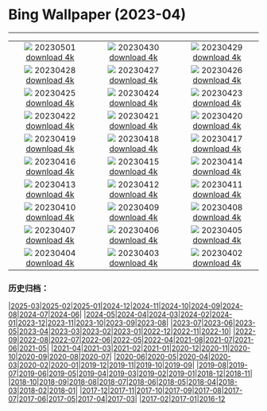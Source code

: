 # Bing Wallpaper (2023-04)
**************
| | | |
| :----: | :----: | :----: |
| ![](https://www.bing.com/th?id=OHR.LilyLaborDay_FR-FR3324597226_1920x1080.jpg) 20230501 [download 4k](https://www.bing.com/th?id=OHR.LilyLaborDay_FR-FR3324597226_UHD.jpg) | ![](https://www.bing.com/th?id=OHR.ExteriorPreservationHall_FR-FR8893416037_1920x1080.jpg) 20230430 [download 4k](https://www.bing.com/th?id=OHR.ExteriorPreservationHall_FR-FR8893416037_UHD.jpg) | ![](https://www.bing.com/th?id=OHR.JTNPMilkyWay_FR-FR2094769565_1920x1080.jpg) 20230429 [download 4k](https://www.bing.com/th?id=OHR.JTNPMilkyWay_FR-FR2094769565_UHD.jpg) |
| ![](https://www.bing.com/th?id=OHR.MariposaGrove_FR-FR4964975063_1920x1080.jpg) 20230428 [download 4k](https://www.bing.com/th?id=OHR.MariposaGrove_FR-FR4964975063_UHD.jpg) | ![](https://www.bing.com/th?id=OHR.SouthPadre_FR-FR1930161861_1920x1080.jpg) 20230427 [download 4k](https://www.bing.com/th?id=OHR.SouthPadre_FR-FR1930161861_UHD.jpg) | ![](https://www.bing.com/th?id=OHR.GHOAudubonDay_FR-FR1843319126_1920x1080.jpg) 20230426 [download 4k](https://www.bing.com/th?id=OHR.GHOAudubonDay_FR-FR1843319126_UHD.jpg) |
| ![](https://www.bing.com/th?id=OHR.AdelieWPD_FR-FR1082449253_1920x1080.jpg) 20230425 [download 4k](https://www.bing.com/th?id=OHR.AdelieWPD_FR-FR1082449253_UHD.jpg) | ![](https://www.bing.com/th?id=OHR.FranconianWineCellar_FR-FR1735465864_1920x1080.jpg) 20230424 [download 4k](https://www.bing.com/th?id=OHR.FranconianWineCellar_FR-FR1735465864_UHD.jpg) | ![](https://www.bing.com/th?id=OHR.StuttgartPublicLibrary_FR-FR1520907172_1920x1080.jpg) 20230423 [download 4k](https://www.bing.com/th?id=OHR.StuttgartPublicLibrary_FR-FR1520907172_UHD.jpg) |
| ![](https://www.bing.com/th?id=OHR.EarthDayFox_FR-FR1316341314_1920x1080.jpg) 20230422 [download 4k](https://www.bing.com/th?id=OHR.EarthDayFox_FR-FR1316341314_UHD.jpg) | ![](https://www.bing.com/th?id=OHR.Gevaudan_FR-FR8210514398_1920x1080.jpg) 20230421 [download 4k](https://www.bing.com/th?id=OHR.Gevaudan_FR-FR8210514398_UHD.jpg) | ![](https://www.bing.com/th?id=OHR.EuropeFromISS_FR-FR7164814523_1920x1080.jpg) 20230420 [download 4k](https://www.bing.com/th?id=OHR.EuropeFromISS_FR-FR7164814523_UHD.jpg) |
| ![](https://www.bing.com/th?id=OHR.BourgesFestival_FR-FR2048973185_1920x1080.jpg) 20230419 [download 4k](https://www.bing.com/th?id=OHR.BourgesFestival_FR-FR2048973185_UHD.jpg) | ![](https://www.bing.com/th?id=OHR.MPPUnesco_FR-FR1894243238_1920x1080.jpg) 20230418 [download 4k](https://www.bing.com/th?id=OHR.MPPUnesco_FR-FR1894243238_UHD.jpg) | ![](https://www.bing.com/th?id=OHR.OneThousandSprings_FR-FR4920641576_1920x1080.jpg) 20230417 [download 4k](https://www.bing.com/th?id=OHR.OneThousandSprings_FR-FR4920641576_UHD.jpg) |
| ![](https://www.bing.com/th?id=OHR.KiteDay_FR-FR4632887565_1920x1080.jpg) 20230416 [download 4k](https://www.bing.com/th?id=OHR.KiteDay_FR-FR4632887565_UHD.jpg) | ![](https://www.bing.com/th?id=OHR.LorenzoQuinn_FR-FR4354643719_1920x1080.jpg) 20230415 [download 4k](https://www.bing.com/th?id=OHR.LorenzoQuinn_FR-FR4354643719_UHD.jpg) | ![](https://www.bing.com/th?id=OHR.RedSeaStars_FR-FR2021309863_1920x1080.jpg) 20230414 [download 4k](https://www.bing.com/th?id=OHR.RedSeaStars_FR-FR2021309863_UHD.jpg) |
| ![](https://www.bing.com/th?id=OHR.PhloxSubulata_FR-FR5943147145_1920x1080.jpg) 20230413 [download 4k](https://www.bing.com/th?id=OHR.PhloxSubulata_FR-FR5943147145_UHD.jpg) | ![](https://www.bing.com/th?id=OHR.TaiwanYuhina_FR-FR2118371198_1920x1080.jpg) 20230412 [download 4k](https://www.bing.com/th?id=OHR.TaiwanYuhina_FR-FR2118371198_UHD.jpg) | ![](https://www.bing.com/th?id=OHR.MossyGrottoFalls_FR-FR1725636613_1920x1080.jpg) 20230411 [download 4k](https://www.bing.com/th?id=OHR.MossyGrottoFalls_FR-FR1725636613_UHD.jpg) |
| ![](https://www.bing.com/th?id=OHR.BirdcountAllen_FR-FR2812339598_1920x1080.jpg) 20230410 [download 4k](https://www.bing.com/th?id=OHR.BirdcountAllen_FR-FR2812339598_UHD.jpg) | ![](https://www.bing.com/th?id=OHR.LithuanianEggs_FR-FR2514564063_1920x1080.jpg) 20230409 [download 4k](https://www.bing.com/th?id=OHR.LithuanianEggs_FR-FR2514564063_UHD.jpg) | ![](https://www.bing.com/th?id=OHR.NIrelandGiants_FR-FR2334244972_1920x1080.jpg) 20230408 [download 4k](https://www.bing.com/th?id=OHR.NIrelandGiants_FR-FR2334244972_UHD.jpg) |
| ![](https://www.bing.com/th?id=OHR.KitsAspen_FR-FR1550536661_1920x1080.jpg) 20230407 [download 4k](https://www.bing.com/th?id=OHR.KitsAspen_FR-FR1550536661_UHD.jpg) | ![](https://www.bing.com/th?id=OHR.ArizonaPinkMoon_FR-FR8317584588_1920x1080.jpg) 20230406 [download 4k](https://www.bing.com/th?id=OHR.ArizonaPinkMoon_FR-FR8317584588_UHD.jpg) | ![](https://www.bing.com/th?id=OHR.BlackGrouseLekking_FR-FR9040681909_1920x1080.jpg) 20230405 [download 4k](https://www.bing.com/th?id=OHR.BlackGrouseLekking_FR-FR9040681909_UHD.jpg) |
| ![](https://www.bing.com/th?id=OHR.RomanBridge_FR-FR9260461208_1920x1080.jpg) 20230404 [download 4k](https://www.bing.com/th?id=OHR.RomanBridge_FR-FR9260461208_UHD.jpg) | ![](https://www.bing.com/th?id=OHR.HonaunauNP_FR-FR9522792056_1920x1080.jpg) 20230403 [download 4k](https://www.bing.com/th?id=OHR.HonaunauNP_FR-FR9522792056_UHD.jpg) | ![](https://www.bing.com/th?id=OHR.ParisRunners_FR-FR1912252678_1920x1080.jpg) 20230402 [download 4k](https://www.bing.com/th?id=OHR.ParisRunners_FR-FR1912252678_UHD.jpg) |

### 历史归档：

|[2025-03](/../2025-03/2025-03.md)|[2025-02](/../2025-02/2025-02.md)|[2025-01](/../2025-01/2025-01.md)|[2024-12](/../2024-12/2024-12.md)|[2024-11](/../2024-11/2024-11.md)|[2024-10](/../2024-10/2024-10.md)|[2024-09](/../2024-09/2024-09.md)|[2024-08](/../2024-08/2024-08.md)|[2024-07](/../2024-07/2024-07.md)|[2024-06](/../2024-06/2024-06.md)|
|[2024-05](/../2024-05/2024-05.md)|[2024-04](/../2024-04/2024-04.md)|[2024-03](/../2024-03/2024-03.md)|[2024-02](/../2024-02/2024-02.md)|[2024-01](/../2024-01/2024-01.md)|[2023-12](/../2023-12/2023-12.md)|[2023-11](/../2023-11/2023-11.md)|[2023-10](/../2023-10/2023-10.md)|[2023-09](/../2023-09/2023-09.md)|[2023-08](/../2023-08/2023-08.md)|
|[2023-07](/../2023-07/2023-07.md)|[2023-06](/../2023-06/2023-06.md)|[2023-05](/../2023-05/2023-05.md)|[2023-04](/2023-04.md)|[2023-03](/../2023-03/2023-03.md)|[2023-02](/../2023-02/2023-02.md)|[2023-01](/../2023-01/2023-01.md)|[2022-12](/../2022-12/2022-12.md)|[2022-11](/../2022-11/2022-11.md)|[2022-10](/../2022-10/2022-10.md)|
|[2022-09](/../2022-09/2022-09.md)|[2022-08](/../2022-08/2022-08.md)|[2022-07](/../2022-07/2022-07.md)|[2022-06](/../2022-06/2022-06.md)|[2022-05](/../2022-05/2022-05.md)|[2022-04](/../2022-04/2022-04.md)|[2021-08](/../2021-08/2021-08.md)|[2021-07](/../2021-07/2021-07.md)|[2021-06](/../2021-06/2021-06.md)|[2021-05](/../2021-05/2021-05.md)|
|[2021-04](/../2021-04/2021-04.md)|[2021-03](/../2021-03/2021-03.md)|[2021-02](/../2021-02/2021-02.md)|[2021-01](/../2021-01/2021-01.md)|[2020-12](/../2020-12/2020-12.md)|[2020-11](/../2020-11/2020-11.md)|[2020-10](/../2020-10/2020-10.md)|[2020-09](/../2020-09/2020-09.md)|[2020-08](/../2020-08/2020-08.md)|[2020-07](/../2020-07/2020-07.md)|
|[2020-06](/../2020-06/2020-06.md)|[2020-05](/../2020-05/2020-05.md)|[2020-04](/../2020-04/2020-04.md)|[2020-03](/../2020-03/2020-03.md)|[2020-02](/../2020-02/2020-02.md)|[2020-01](/../2020-01/2020-01.md)|[2019-12](/../2019-12/2019-12.md)|[2019-11](/../2019-11/2019-11.md)|[2019-10](/../2019-10/2019-10.md)|[2019-09](/../2019-09/2019-09.md)|
|[2019-08](/../2019-08/2019-08.md)|[2019-07](/../2019-07/2019-07.md)|[2019-06](/../2019-06/2019-06.md)|[2019-05](/../2019-05/2019-05.md)|[2019-04](/../2019-04/2019-04.md)|[2019-03](/../2019-03/2019-03.md)|[2019-02](/../2019-02/2019-02.md)|[2019-01](/../2019-01/2019-01.md)|[2018-12](/../2018-12/2018-12.md)|[2018-11](/../2018-11/2018-11.md)|
|[2018-10](/../2018-10/2018-10.md)|[2018-09](/../2018-09/2018-09.md)|[2018-08](/../2018-08/2018-08.md)|[2018-07](/../2018-07/2018-07.md)|[2018-06](/../2018-06/2018-06.md)|[2018-05](/../2018-05/2018-05.md)|[2018-04](/../2018-04/2018-04.md)|[2018-03](/../2018-03/2018-03.md)|[2018-02](/../2018-02/2018-02.md)|[2018-01](/../2018-01/2018-01.md)|
|[2017-12](/../2017-12/2017-12.md)|[2017-11](/../2017-11/2017-11.md)|[2017-10](/../2017-10/2017-10.md)|[2017-09](/../2017-09/2017-09.md)|[2017-08](/../2017-08/2017-08.md)|[2017-07](/../2017-07/2017-07.md)|[2017-06](/../2017-06/2017-06.md)|[2017-05](/../2017-05/2017-05.md)|[2017-04](/../2017-04/2017-04.md)|[2017-03](/../2017-03/2017-03.md)|
|[2017-02](/../2017-02/2017-02.md)|[2017-01](/../2017-01/2017-01.md)|[2016-12](/../2016-12/2016-12.md)